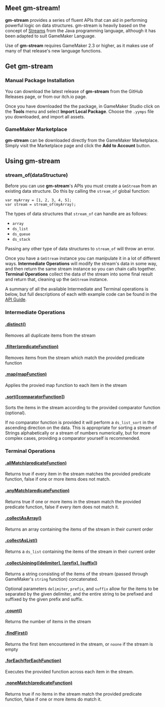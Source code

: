 ## Meet gm-stream!
**gm-stream** provides a series of fluent APIs that can aid in performing powerful logic on data structures. gm-stream is heavily based on the concept of [Streams](https://docs.oracle.com/javase/8/docs/api/java/util/stream/Stream.html) from the Java programming language, although it has been adapted to suit GameMaker Language.

Use of **gm-stream** requires GameMaker 2.3 or higher, as it makes use of many of that release's new language functions.

## Get gm-stream
### Manual Package Installation
You can download the latest release of **gm-stream** from the GitHub Releases page, or from our itch.io page.

Once you have downloaded the the package, in GameMaker Studio click on the **Tools** menu and select **Import Local Package**. Choose the `.yymps` file you downloaded, and import all assets.

### GameMaker Marketplace
**gm-stream** can be downloaded directly from the GameMaker Marketplace. Simply visit the Marketplace page and click the **Add to Account** button.

## Using gm-stream
### stream_of(dataStructure)
Before you can use **gm-stream**'s APIs you must create a `GmStream` from an existing data structure. Do this by calling the `stream_of` global function:
```
var myArray = [1, 2, 3, 4, 5];
var stream = stream_of(myArray);
```
The types of data structures that `stream_of` can handle are as follows:
* `array`
* `ds_list`
* `ds_queue`
* `ds_stack`

Passing any other type of data structures to `stream_of` will throw an error.

Once you have a `GmStream` instance you can manipulate it in a lot of different ways. **Intermediate Operations** will modify the stream's data in some way, and then return the same stream instance so you can chain calls together. **Terminal Operations** collect the data of the stream into some final result and return that, cleaning up the `GmStream` instance.

A summary of all the available Intermediate and Terminal operations is below, but full descriptions of each with example code can be found in the [API Guide](API.md).

### Intermediate Operations
#### [.distinct()](API.md#distinct)
Removes all duplicate items from the stream

#### [.filter(predicateFunction)](API.md#filterpredicatefunction)
Removes items from the stream which match the provided predicate function

#### [.map(mapFunction)](API.md#mapmapfunction)
Applies the provied map function to each item in the stream

#### [.sort([comparatorFunction])](API.md#sortcomparatorFunction)
Sorts the items in the stream according to the provided comparator function (optional).

If no comparator function is provided it will perform a `ds_list_sort` in the ascending direction on the data.
This is appropriate for sorting a stream of Strings alphabetically or a stream of numbers numerically, but for more complex
cases, providing a comparator yourself is recommended.

### Terminal Operations
#### [.allMatch(predicateFunction)](API.md#allmatchpredicatefunction)
Returns true if every item in the stream matches the provided predicate function, false if one or more items does not match.

#### [.anyMatch(predicateFunction)](API.md#anymatchpredicatefunction)
Returns true if one or more items in the stream match the provided predicate function, false if every item does not match it.

#### [.collectAsArray()](API.md#collectasarray)
Returns an array containing the items of the stream in their current order

#### [.collectAsList()](API.md#collectaslist)
Returns a `ds_list` containing the items of the stream in their current order

#### [.collectJoining([delimiter], [prefix], [suffix])](API.md#collectjoiningdelimiter-prefix-suffix)
Returns a string consisting of the items of the stream (passed through GameMaker's `string` function) concatenated.

Optional parameters `delimiter`, `prefix`, and `suffix` allow for the items to be separated by the given delimiter, and the entire string to be prefixed and suffixed by the given prefix and suffix.

#### [.count()](API.md#count)
Returns the number of items in the stream

#### [.findFirst()](API.md#findFirst)
Returns the first item encountered in the stream, or `noone` if the stream is empty

#### [.forEach(forEachFunction)](API.md#foreachforeachfunction)
Executes the provided function across each item in the stream.

#### [.noneMatch(predicateFunction)](API.md#nonematchpredicatefunction)
Returns true if no items in the stream match the provided predicate function, false if one or more items do match it.
